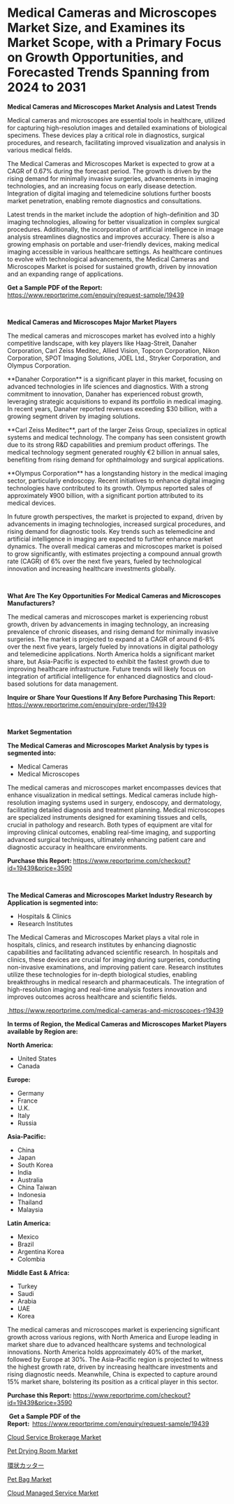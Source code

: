 <p><h1>Medical Cameras and Microscopes Market Size, and Examines its Market Scope, with a Primary Focus on Growth Opportunities, and Forecasted Trends Spanning from 2024 to 2031</h1></p><p><strong>Medical Cameras and Microscopes Market Analysis and Latest Trends</strong></p>
<p><p>Medical cameras and microscopes are essential tools in healthcare, utilized for capturing high-resolution images and detailed examinations of biological specimens. These devices play a critical role in diagnostics, surgical procedures, and research, facilitating improved visualization and analysis in various medical fields.</p><p>The Medical Cameras and Microscopes Market is expected to grow at a CAGR of 0.67% during the forecast period. The growth is driven by the rising demand for minimally invasive surgeries, advancements in imaging technologies, and an increasing focus on early disease detection. Integration of digital imaging and telemedicine solutions further boosts market penetration, enabling remote diagnostics and consultations.</p><p>Latest trends in the market include the adoption of high-definition and 3D imaging technologies, allowing for better visualization in complex surgical procedures. Additionally, the incorporation of artificial intelligence in image analysis streamlines diagnostics and improves accuracy. There is also a growing emphasis on portable and user-friendly devices, making medical imaging accessible in various healthcare settings. As healthcare continues to evolve with technological advancements, the Medical Cameras and Microscopes Market is poised for sustained growth, driven by innovation and an expanding range of applications.</p></p>
<p><strong>Get a Sample PDF of the Report:&nbsp;</strong> <a href="https://www.reportprime.com/enquiry/request-sample/19439?utm_campaign=1082&utm_medium=2&utm_source=Github&utm_content=ia&utm_term=23112024&utm_id=medical-cameras-and-microscopes">https://www.reportprime.com/enquiry/request-sample/19439</a></p>
<p>&nbsp;</p>
<p><strong>Medical Cameras and Microscopes Major Market Players</strong></p>
<p><p>The medical cameras and microscopes market has evolved into a highly competitive landscape, with key players like Haag-Streit, Danaher Corporation, Carl Zeiss Meditec, Allied Vision, Topcon Corporation, Nikon Corporation, SPOT Imaging Solutions, JOEL Ltd., Stryker Corporation, and Olympus Corporation.</p><p>**Danaher Corporation** is a significant player in this market, focusing on advanced technologies in life sciences and diagnostics. With a strong commitment to innovation, Danaher has experienced robust growth, leveraging strategic acquisitions to expand its portfolio in medical imaging. In recent years, Danaher reported revenues exceeding $30 billion, with a growing segment driven by imaging solutions.</p><p>**Carl Zeiss Meditec**, part of the larger Zeiss Group, specializes in optical systems and medical technology. The company has seen consistent growth due to its strong R&D capabilities and premium product offerings. The medical technology segment generated roughly €2 billion in annual sales, benefiting from rising demand for ophthalmology and surgical applications.</p><p>**Olympus Corporation** has a longstanding history in the medical imaging sector, particularly endoscopy. Recent initiatives to enhance digital imaging technologies have contributed to its growth. Olympus reported sales of approximately ¥900 billion, with a significant portion attributed to its medical devices.</p><p>In future growth perspectives, the market is projected to expand, driven by advancements in imaging technologies, increased surgical procedures, and rising demand for diagnostic tools. Key trends such as telemedicine and artificial intelligence in imaging are expected to further enhance market dynamics. The overall medical cameras and microscopes market is poised to grow significantly, with estimates projecting a compound annual growth rate (CAGR) of 6% over the next five years, fueled by technological innovation and increasing healthcare investments globally.</p></p>
<p>&nbsp;</p>
<p><strong>What Are The Key Opportunities For Medical Cameras and Microscopes Manufacturers?</strong></p>
<p><p>The medical cameras and microscopes market is experiencing robust growth, driven by advancements in imaging technology, an increasing prevalence of chronic diseases, and rising demand for minimally invasive surgeries. The market is projected to expand at a CAGR of around 6-8% over the next five years, largely fueled by innovations in digital pathology and telemedicine applications. North America holds a significant market share, but Asia-Pacific is expected to exhibit the fastest growth due to improving healthcare infrastructure. Future trends will likely focus on integration of artificial intelligence for enhanced diagnostics and cloud-based solutions for data management.</p></p>
<p><strong>Inquire or Share Your Questions If Any Before Purchasing This Report:</strong> <a href="https://www.reportprime.com/enquiry/pre-order/19439?utm_campaign=1082&utm_medium=2&utm_source=Github&utm_content=ia&utm_term=23112024&utm_id=medical-cameras-and-microscopes">https://www.reportprime.com/enquiry/pre-order/19439</a></p>
<p>&nbsp;</p>
<p><strong>Market Segmentation</strong></p>
<p><strong>The Medical Cameras and Microscopes Market Analysis by types is segmented into:</strong></p>
<p><ul><li>Medical Cameras</li><li>Medical Microscopes</li></ul></p>
<p><p>The medical cameras and microscopes market encompasses devices that enhance visualization in medical settings. Medical cameras include high-resolution imaging systems used in surgery, endoscopy, and dermatology, facilitating detailed diagnosis and treatment planning. Medical microscopes are specialized instruments designed for examining tissues and cells, crucial in pathology and research. Both types of equipment are vital for improving clinical outcomes, enabling real-time imaging, and supporting advanced surgical techniques, ultimately enhancing patient care and diagnostic accuracy in healthcare environments.</p></p>
<p><strong>Purchase this Report:&nbsp;</strong><a href="https://www.reportprime.com/checkout?id=19439&price=3590&utm_campaign=1082&utm_medium=2&utm_source=Github&utm_content=ia&utm_term=23112024&utm_id=medical-cameras-and-microscopes">https://www.reportprime.com/checkout?id=19439&price=3590</a></p>
<p>&nbsp;</p>
<p><strong>The Medical Cameras and Microscopes Market Industry Research by Application is segmented into:</strong></p>
<p><ul><li>Hospitals & Clinics</li><li>Research Institutes</li></ul></p>
<p><p>The Medical Cameras and Microscopes Market plays a vital role in hospitals, clinics, and research institutes by enhancing diagnostic capabilities and facilitating advanced scientific research. In hospitals and clinics, these devices are crucial for imaging during surgeries, conducting non-invasive examinations, and improving patient care. Research institutes utilize these technologies for in-depth biological studies, enabling breakthroughs in medical research and pharmaceuticals. The integration of high-resolution imaging and real-time analysis fosters innovation and improves outcomes across healthcare and scientific fields.</p></p>
<p><a href="https://www.reportprime.com/medical-cameras-and-microscopes-r19439?utm_campaign=1082&utm_medium=2&utm_source=Github&utm_content=ia&utm_term=23112024&utm_id=medical-cameras-and-microscopes">&nbsp;https://www.reportprime.com/medical-cameras-and-microscopes-r19439</a></p>
<p><strong>In terms of Region, the Medical Cameras and Microscopes Market Players available by Region are:</strong></p>
<p>
    <p> <strong> North America: </strong>
        <ul>
            <li>United States</li>
            <li>Canada</li>
        </ul>
        </p> 
    <p> <strong> Europe: </strong>
        <ul>
            <li>Germany</li>
            <li>France</li>
            <li>U.K.</li>
            <li>Italy</li>
            <li>Russia</li>
        </ul>
        </p> 
    <p> <strong> Asia-Pacific: </strong>
        <ul>
            <li>China</li>
            <li>Japan</li>
            <li>South Korea</li>
            <li>India</li>
            <li>Australia</li>
            <li>China Taiwan</li>
            <li>Indonesia</li>
            <li>Thailand</li>
            <li>Malaysia</li>
        </ul>
        </p> 
    <p> <strong> Latin America: </strong>
        <ul>
            <li>Mexico</li>
            <li>Brazil</li>
            <li>Argentina Korea</li>
            <li>Colombia</li>
        </ul>
        </p> 
    <p> <strong> Middle East & Africa: </strong>
        <ul>
            <li>Turkey</li>
            <li>Saudi</li>
            <li>Arabia</li>
            <li>UAE</li>
            <li>Korea</li>
        </ul>
    </p>
    </p>
<p><p>The medical cameras and microscopes market is experiencing significant growth across various regions, with North America and Europe leading in market share due to advanced healthcare systems and technological innovations. North America holds approximately 40% of the market, followed by Europe at 30%. The Asia-Pacific region is projected to witness the highest growth rate, driven by increasing healthcare investments and rising diagnostic needs. Meanwhile, China is expected to capture around 15% market share, bolstering its position as a critical player in this sector.</p></p>
<p><strong>Purchase this Report: </strong><a href="https://www.reportprime.com/checkout?id=19439&price=3590&utm_campaign=1082&utm_medium=2&utm_source=Github&utm_content=ia&utm_term=23112024&utm_id=medical-cameras-and-microscopes">https://www.reportprime.com/checkout?id=19439&price=3590</a></p>
<p>&nbsp;<strong>Get a Sample PDF of the Report:&nbsp;&nbsp;</strong><a href="https://www.reportprime.com/enquiry/request-sample/19439?utm_campaign=1082&utm_medium=2&utm_source=Github&utm_content=ia&utm_term=23112024&utm_id=medical-cameras-and-microscopes">https://www.reportprime.com/enquiry/request-sample/19439</a></p>
<p><strong></strong></p>
<p><p><a href="https://issuu.com/reportprime-2/docs/cloud-service-brokerage-market-size_8baf96475aea1f?utm_campaign=1082&utm_medium=2&utm_source=Github&utm_content=ia&utm_term=23112024&utm_id=medical-cameras-and-microscopes">Cloud Service Brokerage Market</a></p><p><a href="https://www.linkedin.com/pulse/future-demand-revenue-forecast-pet-drying-room-market-113-cagr-rdr0c?utm_campaign=1082&utm_medium=2&utm_source=Github&utm_content=ia&utm_term=23112024&utm_id=medical-cameras-and-microscopes">Pet Drying Room Market</a></p><p><a href="https://github.com/lababdou/Market-Research-Report-List-6/blob/main/206298324999.md?utm_campaign=1082&utm_medium=2&utm_source=Github&utm_content=ia&utm_term=23112024&utm_id=medical-cameras-and-microscopes">環状カッター</a></p><p><a href="https://www.linkedin.com/pulse/pet-bag-market-growth-outlook-comprehensive-analysis-size-volume-wtznc?utm_campaign=1082&utm_medium=2&utm_source=Github&utm_content=ia&utm_term=23112024&utm_id=medical-cameras-and-microscopes">Pet Bag Market</a></p><p><a href="https://issuu.com/reportprime-2/docs/cloud-managed-service-market-size-2_3303c88de03511?utm_campaign=1082&utm_medium=2&utm_source=Github&utm_content=ia&utm_term=23112024&utm_id=medical-cameras-and-microscopes">Cloud Managed Service Market</a></p></p>